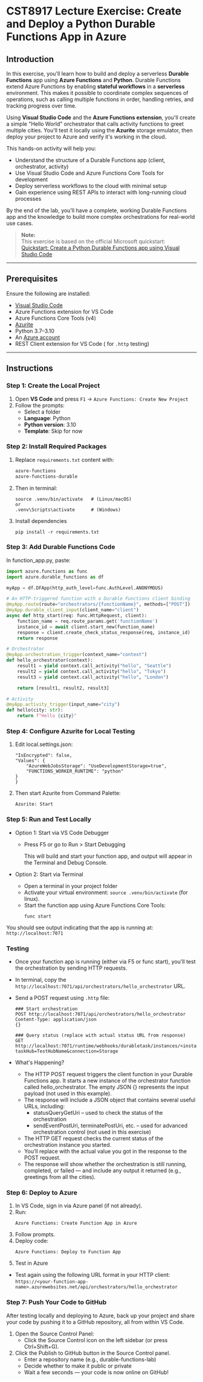 # CST8917 Lecture Exercise: Create and Deploy a Python Durable Functions App in Azure

## Introduction

In this exercise, you'll learn how to build and deploy a serverless **Durable Functions** app using **Azure Functions** and **Python**. Durable Functions extend Azure Functions by enabling **stateful workflows** in a **serverless** environment. This makes it possible to coordinate complex sequences of operations, such as calling multiple functions in order, handling retries, and tracking progress over time.

Using **Visual Studio Code** and the **Azure Functions extension**, you'll create a simple "Hello World" orchestrator that calls activity functions to greet multiple cities. You'll test it locally using the **Azurite** storage emulator, then deploy your project to Azure and verify it's working in the cloud.

This hands-on activity will help you:

- Understand the structure of a Durable Functions app (client, orchestrator, activity)
- Use Visual Studio Code and Azure Functions Core Tools for development
- Deploy serverless workflows to the cloud with minimal setup
- Gain experience using REST APIs to interact with long-running cloud processes

By the end of the lab, you’ll have a complete, working Durable Functions app and the knowledge to build more complex orchestrations for real-world use cases.

> **Note:**  
> This exercise is based on the official Microsoft quickstart:  
> [Quickstart: Create a Python Durable Functions app using Visual Studio Code](https://learn.microsoft.com/en-us/azure/azure-functions/durable/quickstart-python-vscode?tabs=linux)
---
##  Prerequisites
Ensure the following are installed:

- [Visual Studio Code](https://code.visualstudio.com/)
- Azure Functions extension for VS Code
- Azure Functions Core Tools (v4)
- [Azurite](https://marketplace.visualstudio.com/items?itemName=Azurite.azurite)
- Python 3.7–3.10
- An [Azure account](https://azure.microsoft.com/en-us/free/students/)
- REST Client extension for VS Code ( for `.http` testing)
---

## Instructions
### Step 1: Create the Local Project

1. Open **VS Code** and press `F1` → `Azure Functions: Create New Project`
2. Follow the prompts:
   - Select a folder
   - **Language**: Python
   - **Python version**: 3.10
   - **Template**: Skip for now

### Step 2: Install Required Packages

1. Replace `requirements.txt` content with:
    ```txt
    azure-functions
    azure-functions-durable
    ```
2. Then in terminal:
    ```# Activate virtual environment
    source .venv/bin/activate   # (Linux/macOS)
    or
    .venv\Scripts\activate      # (Windows)
    ```
3. Install dependencies
    ```
    pip install -r requirements.txt
    ```

### Step 3: Add Durable Functions Code
In function_app.py, paste:
```python
import azure.functions as func
import azure.durable_functions as df

myApp = df.DFApp(http_auth_level=func.AuthLevel.ANONYMOUS)

# An HTTP-triggered function with a Durable Functions client binding
@myApp.route(route="orchestrators/{functionName}", methods=["POST"]) 
@myApp.durable_client_input(client_name="client")
async def http_start(req: func.HttpRequest, client):
    function_name = req.route_params.get('functionName')
    instance_id = await client.start_new(function_name)
    response = client.create_check_status_response(req, instance_id)
    return response

# Orchestrator
@myApp.orchestration_trigger(context_name="context")
def hello_orchestrator(context):
    result1 = yield context.call_activity("hello", "Seattle")
    result2 = yield context.call_activity("hello", "Tokyo")
    result3 = yield context.call_activity("hello", "London")

    return [result1, result2, result3]

# Activity
@myApp.activity_trigger(input_name="city")
def hello(city: str):
    return f"Hello {city}"
```

### Step 4: Configure Azurite for Local Testing
1. Edit local.settings.json:
    ```{
    "IsEncrypted": false,
    "Values": {
        "AzureWebJobsStorage": "UseDevelopmentStorage=true",
        "FUNCTIONS_WORKER_RUNTIME": "python"
    }
    }
    ```
2. Then start Azurite from Command Palette:
    ```
    Azurite: Start
    ```

### Step 5: Run and Test Locally
- Option 1: Start via VS Code Debugger
    - Press F5 or go to Run > Start Debugging
    
        This will build and start your function app, and output will appear in the Terminal and Debug Console.

- Option 2: Start via Terminal
    - Open a terminal in your project folder
    - Activate your virtual environment: `source .venv/bin/activate` (for linux).
    - Start the function app using Azure Functions Core Tools:
        ```
        func start
        ```

You should see output indicating that the app is running at:
    ```
    http://localhost:7071
    ```
### Testing
- Once your function app is running (either via F5 or func start), you'll test the orchestration by sending HTTP requests.

- In terminal, copy the `http://localhost:7071/api/orchestrators/hello_orchestrator` URL.

- Send a POST request using `.http` file:
    ```
    ### Start orchestration
    POST http://localhost:7071/api/orchestrators/hello_orchestrator
    Content-Type: application/json
    {}

    ### Query status (replace with actual status URL from response)
    GET http://localhost:7071/runtime/webhooks/durabletask/instances/<instanceId>?taskHub=TestHubName&connection=Storage

    ```
- What's Happening?
    - The HTTP POST request triggers the client function in your Durable Functions app. It starts a new instance of the orchestrator function called hello_orchestrator. The empty JSON {} represents the input payload (not used in this example).
    - The response will include a JSON object that contains several useful URLs, including:
        - statusQueryGetUri – used to check the status of the orchestration
        - sendEventPostUri, terminatePostUri, etc. – used for advanced orchestration control (not used in this exercise)
    - The HTTP GET request checks the current status of the orchestration instance you started.
    - You’ll replace <instanceId> with the actual value you got in the response to the POST request.
    - The response will show whether the orchestration is still running, completed, or failed — and include any output it returned (e.g., greetings from all the cities).


### Step 6: Deploy to Azure
1. In VS Code, sign in via Azure panel (if not already).
2. Run:
    ```
    Azure Functions: Create Function App in Azure
    ```
3. Follow prompts.
4. Deploy code: 
    ```
    Azure Functions: Deploy to Function App
    ```
5. Test in Azure
- Test again using the following URL format in your HTTP client: `https://<your-function-app-name>.azurewebsites.net/api/orchestrators/hello_orchestrator`



### Step 7: Push Your Code to GitHub
After testing locally and deploying to Azure, back up your project and share your code by pushing it to a GitHub repository, all from within VS Code.

1. Open the Source Control Panel:
    - Click the Source Control icon on the left sidebar (or press Ctrl+Shift+G).
2. Click the Publish to GitHub button in the Source Control panel.
    - Enter a repository name (e.g., durable-functions-lab)
    - Decide whether to make it public or private
    - Wait a few seconds — your code is now online on GitHub!
